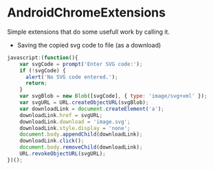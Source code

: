 # AndroidChromeExtensions
Simple extensions that do some usefull work by calling it.

+ Saving the copied svg code to file (as a download)
```javascript
javascript:(function(){
    var svgCode = prompt('Enter SVG code:');
    if (!svgCode) {
      alert('No SVG code entered.');
      return;
    }
    var svgBlob = new Blob([svgCode], { type: 'image/svg+xml' });
    var svgURL = URL.createObjectURL(svgBlob);
    var downloadLink = document.createElement('a');
    downloadLink.href = svgURL;
    downloadLink.download = 'image.svg';
    downloadLink.style.display = 'none';
    document.body.appendChild(downloadLink);
    downloadLink.click();
    document.body.removeChild(downloadLink);
    URL.revokeObjectURL(svgURL);
})();
```
